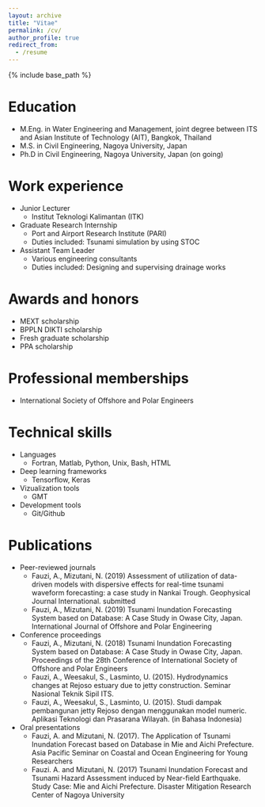 ```yaml
---
layout: archive
title: "Vitae"
permalink: /cv/
author_profile: true
redirect_from:
  - /resume
---
```


{% include base_path %}

Education
======
<!-- * Associate in Civil Engineering, Institut Teknologi Sepuluh Nopember (ITS), Surabaya, Indonesia
* B.S. in Civil Engineering, ITS, Surabaya, Indonesia -->
* M.Eng. in Water Engineering and Management, joint degree between ITS and Asian Institute of Technology (AIT), Bangkok, Thailand
* M.S. in Civil Engineering, Nagoya University, Japan
* Ph.D in Civil Engineering, Nagoya University, Japan (on going)

Work experience
======
* Junior Lecturer
  * Institut Teknologi Kalimantan (ITK)
* Graduate Research Internship
  * Port and Airport Research Institute (PARI)
  * Duties included: Tsunami simulation by using STOC
* Assistant Team Leader
  * Various engineering consultants
  * Duties included: Designing and supervising drainage works

Awards and honors
======
* MEXT scholarship
* BPPLN DIKTI scholarship
* Fresh graduate scholarship
* PPA scholarship

Professional memberships
======
* International Society of Offshore and Polar Engineers

Technical skills
======
* Languages
  * Fortran, Matlab, Python, Unix, Bash, HTML
* Deep learning frameworks
  * Tensorflow, Keras
* Vizualization tools
  * GMT
* Development tools
  * Git/Github

Publications
======
* Peer-reviewed journals
  * Fauzi, A., Mizutani, N. (2019) Assessment of utilization of data-driven models with dispersive effects for real-time tsunami waveform forecasting: a case study in Nankai Trough. Geophysical Journal International. submitted
  * Fauzi, A., Mizutani, N. (2019) Tsunami Inundation Forecasting System based on Database: A Case Study in Owase City, Japan. International Journal of Offshore and Polar Engineering
* Conference proceedings
  * Fauzi, A., Mizutani, N. (2018) Tsunami Inundation Forecasting System based on Database: A Case Study in Owase City, Japan. Proceedings of the 28th Conference of International Society of Offshore and Polar Engineers
  * Fauzi, A., Weesakul, S., Lasminto, U. (2015). Hydrodynamics changes at Rejoso estuary due to jetty construction. Seminar Nasional Teknik Sipil ITS.
  * Fauzi, A., Weesakul, S., Lasminto, U. (2015). Studi dampak pembangunan jetty Rejoso dengan menggunakan model numeric. Aplikasi Teknologi dan Prasarana Wilayah. (in Bahasa Indonesia)
* Oral presentations
  * Fauzi, A. and Mizutani, N. (2017). The Application of Tsunami Inundation Forecast based on Database in Mie and Aichi Prefecture. Asia Pacific Seminar on Coastal and Ocean Engineering for Young Researchers
  * Fauzi. A. and Mizutani, N. (2017) Tsunami Inundation Forecast and Tsunami Hazard Assessment induced by Near-field Earthquake. Study Case: Mie and Aichi Prefecture. Disaster Mitigation Research Center of Nagoya University 

<!-- Publications
======
  <ul>{% for post in site.publications %}
    {% include archive-single-cv.html %}
  {% endfor %}</ul> -->
